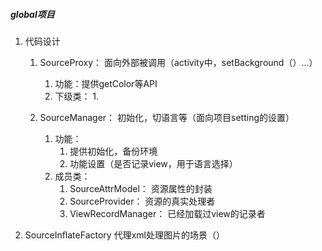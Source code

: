 ##### global项目
1. 代码设计
    1. SourceProxy：         面向外部被调用（activity中，setBackground（）...）
        1. 功能：提供getColor等API
        2. 下级类：
            1. 
        
    2. SourceManager：       初始化，切语言等（面向项目setting的设置）
        1. 功能：
            1. 提供初始化，备份环境
            2. 功能设置（是否记录view，用于语言选择）
        2. 成员类：
            1. SourceAttrModel：     资源属性的封装
            2. SourceProvider：      资源的真实处理者
            3. ViewRecordManager：   已经加载过view的记录者
           
2. SourceInflateFactory  代理xml处理图片的场景（）